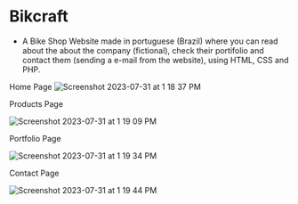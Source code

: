 # Bikcraft 

* A Bike Shop Website made in portuguese (Brazil) where you can read about the about the company (fictional), check their portifolio and contact them (sending a e-mail from the website), using HTML, CSS and PHP.

Home Page
![Screenshot 2023-07-31 at 1 18 37 PM](https://github.com/ssambinelli/Bikcraft/assets/86628492/fa93c2c8-b62f-4294-89ad-f886122b08bb)


Products Page 

![Screenshot 2023-07-31 at 1 19 09 PM](https://github.com/ssambinelli/Bikcraft/assets/86628492/e2850f15-f79d-4303-94e0-104c07c2fc17)

Portfolio Page

![Screenshot 2023-07-31 at 1 19 34 PM](https://github.com/ssambinelli/Bikcraft/assets/86628492/7960c9e4-a115-400b-af7c-63c376b8d544)

Contact Page 

![Screenshot 2023-07-31 at 1 19 44 PM](https://github.com/ssambinelli/Bikcraft/assets/86628492/a33b3f51-01bd-4921-92c1-e5a459f28aff)




